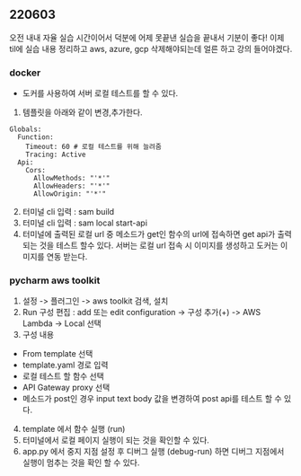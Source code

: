 ## 220603
 오전 내내 자율 실습 시간이어서 덕분에 어제 못끝낸 실습을 끝내서 기분이 좋다! 이제 til에 실습 내용 정리하고 aws, azure, gcp 삭제해야되는데 얼른 하고 강의 들어야겠다.

### docker
- 도커를 사용하여 서버 로컬 테스트를 할 수 있다.
1. 템플릿을 아래와 같이 변경,추가한다.
```
Globals:
  Function:
    Timeout: 60 # 로컬 테스트를 위해 늘려줌
    Tracing: Active
  Api:
    Cors:
      AllowMethods: "'*'"
      AllowHeaders: "'*'"
      AllowOrigin: "'*'"
```
2. 터미널 cli 입력 : sam build
3. 터미널 cli 입력 : sam local start-api 
4. 터미널에 출력된 로컬 url 중 메소드가 get인 함수의 url에 접속하면 get api가 출력되는 것을 테스트 할수 있다. 서버는 로컬 url 접속 시 이미지를 생성하고 도커는 이미지를 연동 받는다.

### pycharm aws toolkit
1. 설정 -> 플러그인 -> aws toolkit 검색, 설치
2. Run 구성 편집 : add 또는 edit configuration -> 구성 추가(+) -> AWS Lambda -> Local 선택
3. 구성 내용
- From template 선택
- template.yaml 경로 입력
- 로컬 테스트 할 함수 선택
- API Gateway proxy 선택
- 메소드가 post인 경우 input text body 값을 변경하여 post api를 테스트 할 수 있다.
4. template 에서 함수 실행 (run)
5. 터미널에서 로컬 페이지 실행이 되는 것을 확인할 수 있다.
6. app.py 에서 중지 지점 설정 후 디버그 실행 (debug-run) 하면 디버그 지점에서 실행이 멈추는 것을 확인 할 수 있다.
